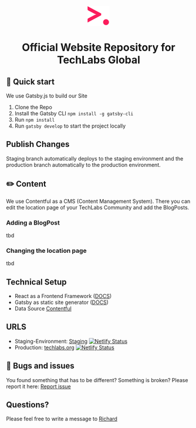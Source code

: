 <p align="center">
  <a href="https://www.gatsbyjs.org">
    <img alt="Gatsby" src="./src/assets/tl-icon.svg" width="60" />
  </a>
</p>
<h1 align="center">
  Official Website Repository for TechLabs Global
</h1>


## 🚀 Quick start

We use Gatsby.js to build our Site

1. Clone the Repo
2. Install the Gatsby CLI `npm install -g gatsby-cli`
3. Run `npm install`
4. Run `gatsby develop` to start the project locally

## Publish Changes 

Staging branch automatically deploys to the staging environment and the production branch automatically to the production environment. 

## ✏️ Content

We use Contentful as a CMS (Content Management System). There you can edit the location page of your TechLabs Community and add the BlogPosts.


### Adding a BlogPost
tbd

### Changing the location page
tbd

## Technical Setup 

  - React as a Frontend Framework (<a href="https://reactjs.org/docs/getting-started.html">DOCS</a>)
  - Gatsby as static site generator (<a href="https://www.gatsbyjs.org/">DOCS</a>)
  - Data Source <a href="https://www.contentful.com/">Contentful</a>

## URLS

  - Staging-Environment: <a href="https://techlabs-staging.netlify.com">Staging</a> [![Netlify Status](https://api.netlify.com/api/v1/badges/c95ad6e6-d4b0-491f-ba27-6df51922187e/deploy-status)](https://app.netlify.com/sites/techlabs-staging/deploys)
  - Production: <a href="techlabs.org">techlabs.org</a> [![Netlify Status](https://api.netlify.com/api/v1/badges/1c016a39-3c99-4e93-a749-7b8a7cf9e62e/deploy-status)](https://app.netlify.com/sites/techlabs-prod/deploys)

## 🐛 Bugs and issues

You found something that has to be different? Something is broken? Please report it here: <a href="https://www.notion.so/techlabs/f246cf2457594f7a969ed04603696304?v=7da9c1ea7b964c9b9a6eed40fcc32594">Report issue</a>


## Questions? 

Please feel free to write a message to <a href="mailto:richard.menning@techlabs.org">Richard</a>